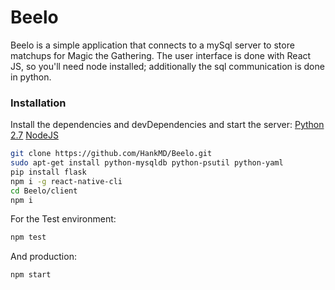 # Beelo

Beelo is a simple application that connects to a mySql server to store matchups for Magic the Gathering. The user interface is done with React JS, so you'll need node installed; additionally the sql communication is done in python.


### Installation
Install the dependencies and devDependencies and start the server:
[Python 2.7](https://www.python.org/download/releases/2.7/)
[NodeJS](https://nodejs.org/en/)
```sh
git clone https://github.com/HankMD/Beelo.git
sudo apt-get install python-mysqldb python-psutil python-yaml
pip install flask
npm i -g react-native-cli
cd Beelo/client
npm i
```
For the Test environment:
```sh
npm test
```
And production:
```sh
npm start
```

